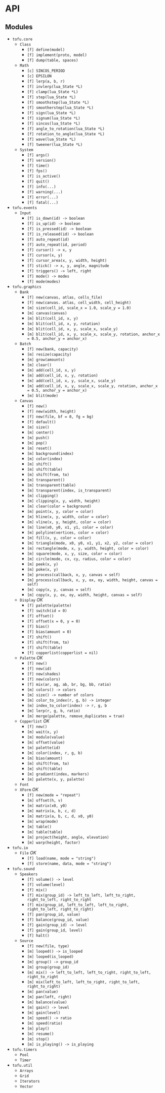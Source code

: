 # API

## Modules

* `tofu.core`
  - `Class`
    - `[f] define(model)`
    - `[f] implement(proto, model)`
    - `[f] dump(table, spaces)`
  - `Math`
    - `[c] SINCOS_PERIOD`
    - `[c] EPSILON`
    - `[f] lerp(a, b, r)`
    - `[f] invlerp(lua_State *L)`
    - `[f] clamp(lua_State *L)`
    - `[f] step(lua_State *L)`
    - `[f] smoothstep(lua_State *L)`
    - `[f] smootherstep(lua_State *L)`
    - `[f] sign(lua_State *L)`
    - `[f] signum(lua_State *L)`
    - `[f] sincos(lua_State *L)`
    - `[f] angle_to_rotation(lua_State *L)`
    - `[f] rotation_to_angle(lua_State *L)`
    - `[f] wave(lua_State *L)`
    - `[f] tweener(lua_State *L)`
  - `System`
    - `[f] args()`
    - `[f] version()`
    - `[f] time()`
    - `[f] fps()`
    - `[f] is_active()`
    - `[f] quit()`
    - `[f] info(...)`
    - `[f] warning(...)`
    - `[f] error(...)`
    - `[f] fatal(...)`
* `tofu.events`
  - `Input`
    - `[f] is_down(id) -> boolean`
    - `[f] is_up(id) -> boolean`
    - `[f] is_pressed(id) -> boolean`
    - `[f] is_released(id) -> boolean`
    - `[f] auto_repeat(id)`
    - `[f] auto_repeat(id, period)`
    - `[f] cursor() -> x, y`
    - `[f] cursor(x, y)`
    - `[f] cursor_area(x, y, width, height)`
    - `[f] stick() -> x, y, angle, magnitude`
    - `[f] triggers() -> left, right`
    - `[f] mode() -> modes`
    - `[f] mode(modes)`
* `tofu.graphics`
  - `Bank`
    - `[f] new(canvas, atlas, cells_file)`
    - `[f] new(canvas. atlas, cell_width, cell_height)`
    - `[m] size(cell_id, scale_x = 1.0, scale_y = 1.0)`
    - `[m] canvas(canvas)`
    - `[m] blit(cell_id, x, y)`
    - `[m] blit(cell_id, x, y, rotation)`
    - `[m] blit(cell_id, x, y, scale_x, scale_y)`
    - `[m] blit(cell_id, x, y, scale_x, scale_y, rotation, anchor_x = 0.5, anchor_y = anchor_x)`
  - `Batch`
    - `[f] new(bank, capacity)`
    - `[m] resize(capacity)`
    - `[m] grow(amounts)`
    - `[m] clear()`
    - `[m] add(cell_id, x, y)`
    - `[m] add(cell_id, x, y, rotation)`
    - `[m] add(cell_id, x, y, scale_x, scale_y)`
    - `[m] add(cell_id, x, y, scale_x, scale_y, rotation, anchor_x = 0.5, anchor_y = anchor_x)`
    - `[m] blit(mode)`
  - `Canvas`
    - `[f] new()`
    - `[f] new(width, height)`
    - `[f] new(file, bf = 0, fg = bg)`
    - `[f] default()`
    - `[m] size()`
    - `[m] center()`
    - `[m] push()`
    - `[m] pop()`
    - `[m] reset()`
    - `[m] background(index)`
    - `[m] color(index)`
    - `[m] shift()`
    - `[m] shift(table)`
    - `[m] shift(from, to)`
    - `[m] transparent()`
    - `[m] transparent(table)`
    - `[m] transparent(index, is_transparent)`
    - `[m] clipping()`
    - `[m] clipping(x, y, width, height)`
    - `[m] clear(color = background)`
    - `[m] point(x, y, color = color)`
    - `[m] hline(x, y, width, color = color)`
    - `[m] vline(x, y, height, color = color)`
    - `[m] line(x0, y0, x1, y1, color = color)`
    - `[m] polyline(vertices, color = color)`
    - `[m] fill(x, y, color = color)`
    - `[m] triangle(mode, x0, y0, x1, y1, x2, y2, color = color)`
    - `[m] rectangle(mode, x, y, width, height, color = color)`
    - `[m] square(mode, x, y, size, color = color)`
    - `[m] circle(mode, cx, cy, radius, color = color)`
    - `[m] peek(x, y)`
    - `[m] poke(x, y)`
    - `[m] process(callback, x, y, canvas = self)`
    - `[m] process(callback, x, y, ox, oy, width, height, canvas = self)`
    - `[m] copy(x, y, canvas = self)`
    - `[m] copy(x, y, ox, oy, width, height, canvas = self)`
  - `Display` *OK*
    - `[f] palette(palette)`
    - `[f] switch(id = 0)`
    - `[f] offset()`
    - `[f] offset(x = 0, y = 0)`
    - `[f] bias()`
    - `[f] bias(amount = 0)`
    - `[f] shift()`
    - `[f] shift(from, to)`
    - `[f] shift(table)`
    - `[f] copperlist(copperlist = nil)`
  - `Palette` *OK*
    - `[f] new()`
    - `[f] new(id)`
    - `[f] new(shades)`
    - `[f] new(colors)`
    - `[f] mix(ar, ag, ab, br, bg, bb, ratio)`
    - `[m] colors() -> colors`
    - `[m] size() -> number of colors`
    - `[m] color_to_index(r, g, b) -> integer`
    - `[m] index_to_color(index) -> r, g, b`
    - `[m] lerp(r, g, b, ratio)`
    - `[m] merge(palette, remove_duplicates = true)`
  - `Copperlist` *OK*
    - `[f] new()`
    - `[m] wait(x, y)`
    - `[m] modulo(value)`
    - `[m] offset(value)`
    - `[m] palette(id)`
    - `[m] color(index, r, g, b)`
    - `[m] bias(amount)`
    - `[m] shift(from, to)`
    - `[m] shift(table)`
    - `[m] gradient(index, markers)`
    - `[m] palette(x, y, palette)`
  - `Font`
  - `XForm` *OK*
    - `[f] new(mode = "repeat")`
    - `[m] offset(h, v)`
    - `[m] matrix(x0, y0)`
    - `[m] matrix(a, b, c, d)`
    - `[m] matrix(a, b, c, d, x0, y0)`
    - `[m] wrap(mode)`
    - `[m] table()`
    - `[m] table(table)`
    - `[m] project(height, angle, elevation)`
    - `[m] warp(height, factor)`
* `tofu.io`
  - `File` *OK*
    - `[f] load(name, mode = "string")`
    - `[f] store(name, data, mode = "string")`
* `tofu.sound`
  - `Speakers`
    - `[f] volume() -> level`
    - `[f] volume(level)`
    - `[f] mix()`
    - `[f] mix(group_id) -> left_to_left, left_to_right, right_to_left, right_to_right`
    - `[f] mix(group_id, left_to_left, left_to_right, right_to_left, right_to_right)`
    - `[f] pan(group_id, value)`
    - `[f] balance(group_id, value)`
    - `[f] gain(group_id) -> level`
    - `[f] gain(group_id, level)`
    - `[f] halt()`
  - `Source`
    - `[f] new(file, type)`
    - `[m] looped() -> is_looped`
    - `[m] looped(is_looped)`
    - `[m] group() -> group_id`
    - `[m] group(group_id)`
    - `[m] mix() -> left_to_left, left_to_right, right_to_left, right_to_right`
    - `[m] mix(left_to_left, left_to_right, right_to_left, right_to_right)`
    - `[m] pan(value)`
    - `[m] pan(left, right)`
    - `[m] balance(value)`
    - `[m] gain() -> level`
    - `[m] gain(level)`
    - `[m] speed() -> ratio`
    - `[m] speed(ratio)`
    - `[m] play()`
    - `[m] resume()`
    - `[m] stop()`
    - `[m] is_playing() -> is_playing`
* `tofu.timers`
  - `Pool`
  - `Timer`
* `tofu.util`
  - `Arrays`
  - `Grid`
  - `Iterators`
  - `Vector`
